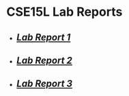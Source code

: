 # **CSE15L Lab Reports**

* ## [*Lab Report 1*](lab-report-1-week-2.md)
* ## [*Lab Report 2*](lab-report-2-week-4.md)
* ## [*Lab Report 3*](lab-report-3-week-6.md)
